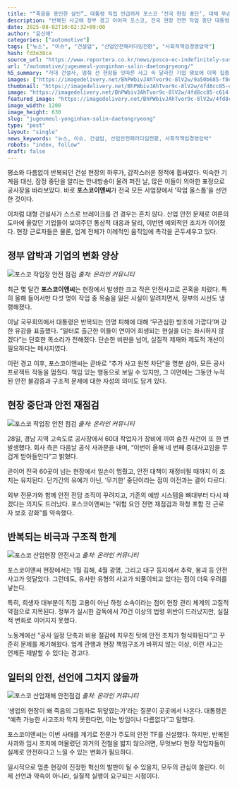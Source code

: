 ```yaml
---
title: "“죽음을 용인한 살인”… 대통령 직접 언급하자 포스코 ‘전국 현장 중단’, 대체 무슨 일이"
description: "반복된 사고에 정부 경고 이어져 포스코, 전국 현장 전면 작업 중단 대통령 “후진적 사고 뿌리 뽑아야” ..."
date: 2025-08-02T10:02:32+09:00
author: "윤신애"
categories: ["automotive"]
tags: ["뉴스", "이슈", "건설업", "산업안전패러다임전환", "사회적책임경영압박"]
hash: fd3e38ca
source_url: "https://www.reportera.co.kr/news/posco-ec-indefinitely-suspends-on-site-work/"
url: "/automotive/jugeumeul-yonginhan-salin-daetongryeong/"
h5_summary: "거대 건설사, 멈춰 선 현장들 잇따른 사고 속 달라진 기업 행보에 이목 집중"
images: ["https://imagedelivery.net/BhPWbivJAhTvor9c-8lV2w/9a50b685-f8e2-42a3-f822-0aa23debb300/public", "https://imagedelivery.net/BhPWbivJAhTvor9c-8lV2w/0aaeed35-c871-4643-f94d-c0e2b0838e00/public", "https://imagedelivery.net/BhPWbivJAhTvor9c-8lV2w/ccaab66d-c85b-4157-9d1c-34bcdb43f600/public", "https://imagedelivery.net/BhPWbivJAhTvor9c-8lV2w/a94c7fc6-20d6-42d6-6d93-f1f89cd1d600/public", "https://imagedelivery.net/BhPWbivJAhTvor9c-8lV2w/4fd8cc85-c614-4092-ba3e-6f99b5be8500/public"]
thumbnail: "https://imagedelivery.net/BhPWbivJAhTvor9c-8lV2w/4fd8cc85-c614-4092-ba3e-6f99b5be8500/public"
image: "https://imagedelivery.net/BhPWbivJAhTvor9c-8lV2w/4fd8cc85-c614-4092-ba3e-6f99b5be8500/public"
featured_image: "https://imagedelivery.net/BhPWbivJAhTvor9c-8lV2w/4fd8cc85-c614-4092-ba3e-6f99b5be8500/public"
image_width: 1200
image_height: 630
slug: "jugeumeul-yonginhan-salin-daetongryeong"
type: "post"
layout: "single"
news_keywords: "뉴스, 이슈, 건설업, 산업안전패러다임전환, 사회적책임경영압박"
robots: "index, follow"
draft: false
---
```


평소와 다름없이 반복되던 건설 현장의 하루가, 갑작스러운 정적에 휩싸였다. 익숙한 기계음 대신, 잠정 중단을 알리는 안내방송이 울려 퍼진 날, 많은 이들이 의아한 표정으로 공사장을 바라보았다. 바로 **포스코이앤씨**가 전국 모든 사업장에서 ‘작업 올스톱’을 선언한 것이다.

이처럼 대형 건설사가 스스로 브레이크를 건 경우는 흔치 않다. 산업 안전 문제로 여론의 도마에 올랐던 기업들이 보여주던 통상적 대응과 달리, 이번엔 예외적인 조치가 이어졌다. 현장 근로자들은 물론, 업계 전체가 이례적인 움직임에 촉각을 곤두세우고 있다.

## 정부 압박과 기업의 변화 양상

![포스코 작업장 안전 점검](https://imagedelivery.net/BhPWbivJAhTvor9c-8lV2w/0aaeed35-c871-4643-f94d-c0e2b0838e00/public)
*출처: 온라인 커뮤니티*


최근 몇 달간 **포스코이앤씨**는 현장에서 발생한 크고 작은 안전사고로 곤혹을 치렀다. 특히 올해 들어서만 다섯 명이 작업 중 목숨을 잃은 사실이 알려지면서, 정부의 시선도 냉랭해졌다.

이날 국무회의에서 대통령은 반복되는 인명 피해에 대해 ‘무관심한 방조에 가깝다’며 강한 유감을 표출했다. “일터로 출근한 이들이 연이어 희생되는 현실을 더는 좌시하지 않겠다”는 단호한 목소리가 전해졌다. 단순한 비판을 넘어, 실질적 제재와 제도적 개선이 필요하다는 메시지였다.

이런 경고 이후, 포스코이앤씨는 곧바로 “추가 사고 원천 차단”을 명분 삼아, 모든 공사 프로젝트 작동을 멈췄다. 책임 있는 행동으로 보일 수 있지만, 그 이면에는 그동안 누적된 안전 불감증과 구조적 문제에 대한 자성의 의미도 담겨 있다.

## 현장 중단과 안전 재점검

![포스코 작업장 안전 점검](https://imagedelivery.net/BhPWbivJAhTvor9c-8lV2w/a94c7fc6-20d6-42d6-6d93-f1f89cd1d600/public)
*출처: 온라인 커뮤니티*


28일, 경남 지역 고속도로 공사장에서 60대 작업자가 장비에 끼여 숨진 사건이 또 한 번 발생했다. 회사 측은 다음날 공식 사과문을 내며, “이번이 올해 네 번째 중대사고임을 무겁게 받아들인다”고 밝혔다.

곧이어 전국 60곳이 넘는 현장에서 일손이 멈췄고, 안전 대책이 재정비될 때까지 이 조치는 유지된다. 단기간의 유예가 아닌, ‘무기한’ 중단이라는 점이 이전과는 결이 다르다.

외부 전문가와 함께 안전 전담 조직이 꾸려지고, 기존의 예방 시스템을 뼈대부터 다시 짜겠다는 의지도 드러났다. 포스코이앤씨는 “위험 요인 전면 재점검과 하청 포함 전 근로자 보호 강화”를 약속했다.

## 반복되는 비극과 구조적 한계

![포스코 산업현장 안전사고](https://imagedelivery.net/BhPWbivJAhTvor9c-8lV2w/9a50b685-f8e2-42a3-f822-0aa23debb300/public)
*출처: 온라인 커뮤니티*


포스코이앤씨 현장에서는 1월 김해, 4월 광명, 그리고 대구 등지에서 추락, 붕괴 등 안전사고가 잇달았다. 그런데도, 유사한 유형의 사고가 되풀이되고 있다는 점이 더욱 우려를 낳는다.

특히, 희생자 대부분이 직접 고용이 아닌 하청 소속이라는 점이 현장 관리 체계의 고질적 약점으로 지목된다. 정부가 실시한 감독에서 70건 이상의 법령 위반이 드러났지만, 실질적 변화로 이어지지 못했다.

노동계에선 “공사 일정 단축과 비용 절감에 치우친 탓에 안전 조치가 형식화된다”고 꾸준히 문제를 제기해왔다. 업계 관행과 현장 책임구조가 바뀌지 않는 이상, 이런 사고는 언제든 재발할 수 있다는 경고다.

## 일터의 안전, 선언에 그치지 않을까

![포스코 산업재해 안전점검](https://imagedelivery.net/BhPWbivJAhTvor9c-8lV2w/ccaab66d-c85b-4157-9d1c-34bcdb43f600/public)
*출처: 온라인 커뮤니티*


‘생업의 현장이 왜 죽음의 그림자로 뒤덮였는가’라는 질문이 곳곳에서 나온다. 대통령은 “예측 가능한 사고조차 막지 못한다면, 이는 방임이나 다름없다”고 말했다.

포스코이앤씨는 이번 사태를 계기로 전문가 주도의 안전 TF를 신설했다. 하지만, 반복된 사과와 임시 조치에 머물렀던 과거의 전철을 밟지 않으려면, 무엇보다 현장 작업자들이 실제로 안전하다고 느낄 수 있는 변화가 필요하다.

일시적으로 멈춘 현장이 진정한 혁신의 발판이 될 수 있을지, 모두의 관심이 쏠린다. 이제 선언과 약속이 아니라, 실질적 실행이 요구되는 시점이다.
